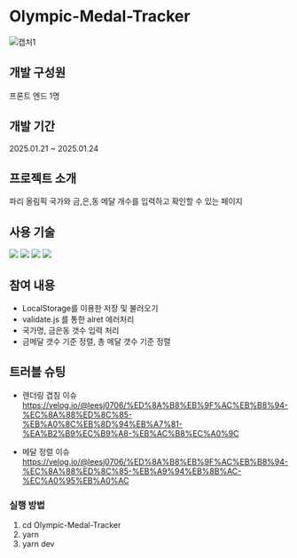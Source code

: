 # Olympic-Medal-Tracker
![캡처1](https://github.com/user-attachments/assets/d7b853ab-4675-42ab-8bde-02a9467fa072)

## 개발 구성원
프론트 엔드 1명

## 개발 기간
2025.01.21 ~ 2025.01.24

## 프로젝트 소개
파리 올림픽 국가와 금,은,동 메달 개수를 입력하고 확인할 수 있는 페이지

## 사용 기술
<img src="https://img.shields.io/badge/html5-E34F26?style=flat-square&logo=html5&logoColor=white"> <img src="https://img.shields.io/badge/css-1572B6?style=flat-square&logo=css3&logoColor=white"> <img src="https://img.shields.io/badge/javascript-F7DF1E?style=flat-square&logo=javascript&logoColor=black">
<img src="https://img.shields.io/badge/React-61DAFB?style=flat-square&logo=React&logoColor=black"/>

## 참여 내용
- LocalStorage를 이용한 저장 및 불러오기
- validate.js 를 통한 alret 에러처리
- 국가명, 금은동 갯수 입력 처리
- 금메달 갯수 기준 정렬, 총 메달 갯수 기준 정렬

## 트러블 슈팅
- 렌더링 겹침 이슈
https://velog.io/@leesj0706/%ED%8A%B8%EB%9F%AC%EB%B8%94-%EC%8A%88%ED%8C%85-%EB%A0%8C%EB%8D%94%EB%A7%81-%EA%B2%B9%EC%B9%A8-%EB%AC%B8%EC%A0%9C

- 메달 정렬 이슈
https://velog.io/@leesj0706/%ED%8A%B8%EB%9F%AC%EB%B8%94-%EC%8A%88%ED%8C%85-%EB%A9%94%EB%8B%AC-%EC%A0%95%EB%A0%AC

### 실행 방법
1. cd Olympic-Medal-Tracker
2. yarn
3. yarn dev
